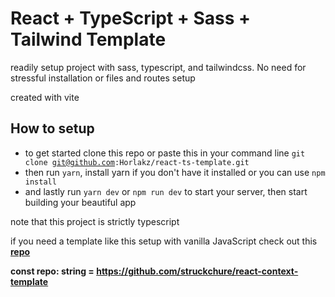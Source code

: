 # React + TypeScript + Sass + Tailwind Template

readily setup project with sass, typescript, and tailwindcss. No need for stressful installation or files and routes setup

created with vite

## How to setup
- to get started clone this repo or paste this in your command line <code>git clone git@github.com:Horlakz/react-ts-template.git</code>
- then run <code>yarn</code>, install yarn if you don't have it installed or you can use <code>npm install</code>
- and lastly run <code>yarn dev</code> or <code>npm run dev</code> to start your server, then start building your beautiful app

note that this project is strictly typescript

if you need a template like this setup with vanilla JavaScript check out this [<strong>repo<strong>](https://github.com/struckchure/react-context-template)

const <strong>repo<strong>: string = https://github.com/struckchure/react-context-template
